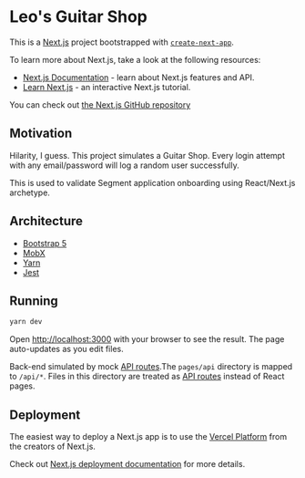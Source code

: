 # Leo's Guitar Shop

This is a [Next.js](https://nextjs.org/) project bootstrapped with [`create-next-app`](https://github.com/vercel/next.js/tree/canary/packages/create-next-app).

To learn more about Next.js, take a look at the following resources:

- [Next.js Documentation](https://nextjs.org/docs) - learn about Next.js features and API.
- [Learn Next.js](https://nextjs.org/learn) - an interactive Next.js tutorial.

You can check out [the Next.js GitHub repository](https://github.com/vercel/next.js/)

## Motivation

Hilarity, I guess. This project simulates a Guitar Shop. Every login attempt with any email/password will log a random user successfully. 

This is used to validate Segment application onboarding using React/Next.js archetype. 

## Architecture

- [Bootstrap 5](https://getbootstrap.com/)
- [MobX](https://mobx.js.org/)
- [Yarn](https://yarnpkg.com/)
- [Jest](https://jestjs.io/)

## Running

```bash
yarn dev
```

Open [http://localhost:3000](http://localhost:3000) with your browser to see the result. The page auto-updates as you edit files.

Back-end simulated by mock [API routes](https://nextjs.org/docs/api-routes/introduction).The `pages/api` directory is mapped to `/api/*`. Files in this directory are treated as [API routes](https://nextjs.org/docs/api-routes/introduction) instead of React pages.

## Deployment

The easiest way to deploy a Next.js app is to use the [Vercel Platform](https://vercel.com/new?utm_medium=default-template&filter=next.js&utm_source=create-next-app&utm_campaign=create-next-app-readme) from the creators of Next.js.

Check out [Next.js deployment documentation](https://nextjs.org/docs/deployment) for more details.
